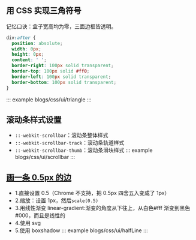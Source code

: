 <!--
 * @Description: 
 * @Date: 2024-10-11 18:10:58
 * @LastEditTime: 2024-10-31 09:40:41
-->
## 用 CSS 实现三角符号

记忆口诀：盒子宽高均为零，三面边框皆透明。

```css
div:after {
  position: absolute;
  width: 0px;
  height: 0px;
  content: ' ';
  border-right: 100px solid transparent;
  border-top: 100px solid #ff0;
  border-left: 100px solid transparent;
  border-bottom: 100px solid transparent;
}
```

::: example
blogs/css/ui/triangle
:::

## 滚动条样式设置

- `::-webkit-scrollbar`：滚动条整体样式
- `::-webkit-scrollbar-track`：滚动条轨道样式
- `::-webkit-scrollbar-thumb`：滚动条滑块样式
  ::: example
  blogs/css/ui/scrollbar
  :::

## [画一条 0.5px 的边](https://juejin.cn/post/6844903582370643975)

- 1.直接设置 0.5（Chrome 不支持，把 0.5px 四舍五入变成了 1px）
- 2.缩放：设置 1px，然后`scale(0.5)`
- 3.用线性渐变 linear-gradient:渐变的角度从下往上，从白色#fff 渐变到黑色#000，而且是线性的
- 4.使用 svg
- 5.使用 boxshadow
  ::: example
  blogs/css/ui/halfLine
  :::

